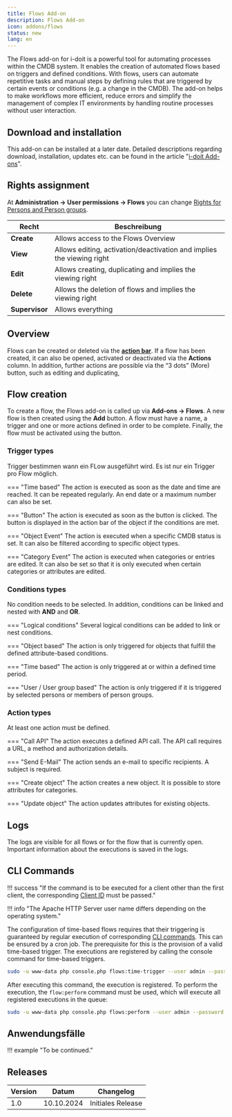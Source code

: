 ```yaml
---
title: Flows Add-on
description: Flows Add-on
icon: addons/flows
status: new
lang: en
---
```


The Flows add-on for i-doit is a powerful tool for automating processes within the CMDB system. It enables the creation of automated flows based on triggers and defined conditions. With flows, users can automate repetitive tasks and manual steps by defining rules that are triggered by certain events or conditions (e.g. a change in the CMDB). The add-on helps to make workflows more efficient, reduce errors and simplify the management of complex IT environments by handling routine processes without user interaction.

## Download and installation

This add-on can be installed at a later date. Detailed descriptions regarding download, installation, updates etc. can be found in the article "[i-doit  Add-ons](index.md)".

## Rights assignment

At **Administration → User permissions → Flows** you can change [Rights for Persons and Person groups](../../efficient-documentation/rights-management/index.md).

| Recht          | Beschreibung                                                          |
| -------------- | --------------------------------------------------------------------- |
| **Create**     | Allows access to the Flows Overview                                   |
| **View**       | Allows editing, activation/deactivation and implies the viewing right |
| **Edit**       | Allows creating, duplicating and implies the viewing right            |
| **Delete**     | Allows the deletion of flows and implies the viewing right            |
| **Supervisor** | Allows everything                                                     |

## Overview

Flows can be created or deleted via the [**action bar**](../../basics/structure-of-the-it-documentation.md#category). If a flow has been created, it can also be opened, activated or deactivated via the **Actions** column. In addition, further actions are possible via the “3 dots” (More) button, such as editing and duplicating,

## Flow creation

To create a flow, the Flows add-on is called up via **Add-ons → Flows**. A new flow is then created using the **Add** button. A flow must have a name, a trigger and one or more actions defined in order to be complete. Finally, the flow must be activated using the button.

### Trigger types

Trigger bestimmen wann ein FLow ausgeführt wird. Es ist nur ein Trigger pro Flow möglich.

=== "Time based"
    The action is executed as soon as the date and time are reached. It can be repeated regularly. An end date or a maximum number can also be set.

=== "Button"
    The action is executed as soon as the button is clicked. The button is displayed in the action bar of the object if the conditions are met.

=== "Object Event"
    The action is executed when a specific CMDB status is set. It can also be filtered according to specific object types.

=== "Category Event"
    The action is executed when categories or entries are edited. It can also be set so that it is only executed when certain categories or attributes are edited.

### Conditions types

No condition needs to be selected. In addition, conditions can be linked and nested with **AND** and **OR**.

=== "Logical conditions"
    Several logical conditions can be added to link or nest conditions.

=== "Object based"
    The action is only triggered for objects that fulfill the defined attribute-based conditions.

=== "Time based"
    The action is only triggered at or within a defined time period.

=== "User / User group based"
    The action is only triggered if it is triggered by selected persons or members of person groups.

### Action types

At least one action must be defined.

=== "Call API"
    The action executes a defined API call. The API call requires a URL, a method and authorization details.

=== "Send E-Mail"
    The action sends an e-mail to specific recipients. A subject is required.

=== "Create object"
    The action creates a new object. It is possible to store attributes for categories.

=== "Update object"
    The action updates attributes for existing objects.

## Logs

The logs are visible for all flows or for the flow that is currently open. Important information about the executions is saved in the logs.

## CLI Commands

!!! success "If the command is to be executed for a client other than the first client, the corresponding [Client ID](../../automation-and-integration/cli/console/options-and-parameters-cli.md#tenant-list) must be passed."

!!! info "The Apache HTTP Server user name differs depending on the operating system."

The configuration of time-based flows requires that their triggering is guaranteed by regular execution of corresponding [CLI commands](../../automation-and-integration/cli/console/options-and-parameters-cli.md#tenant-list). This can be ensured by a cron job. The prerequisite for this is the provision of a valid time-based trigger. The executions are registered by calling the console command for time-based triggers.

```sh
sudo -u www-data php console.php flows:time-trigger --user admin --password admin --tenantId 1
```

After executing this command, the execution is registered. To perform the execution, the `flow:perform` command must be used, which will execute all registered executions in the queue:

```sh
sudo -u www-data php console.php flows:perform --user admin --password admin --tenantId 1
```

## Anwendungsfälle

!!! example "To be continued."

## Releases

| Version | Datum      | Changelog         |
| ------- | ---------- | ----------------- |
| 1.0     | 10.10.2024 | Initiales Release |
